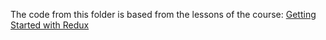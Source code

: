 The code from this folder is based from the lessons of the course:
[Getting Started with Redux](https://egghead.io/courses/getting-started-with-redux)